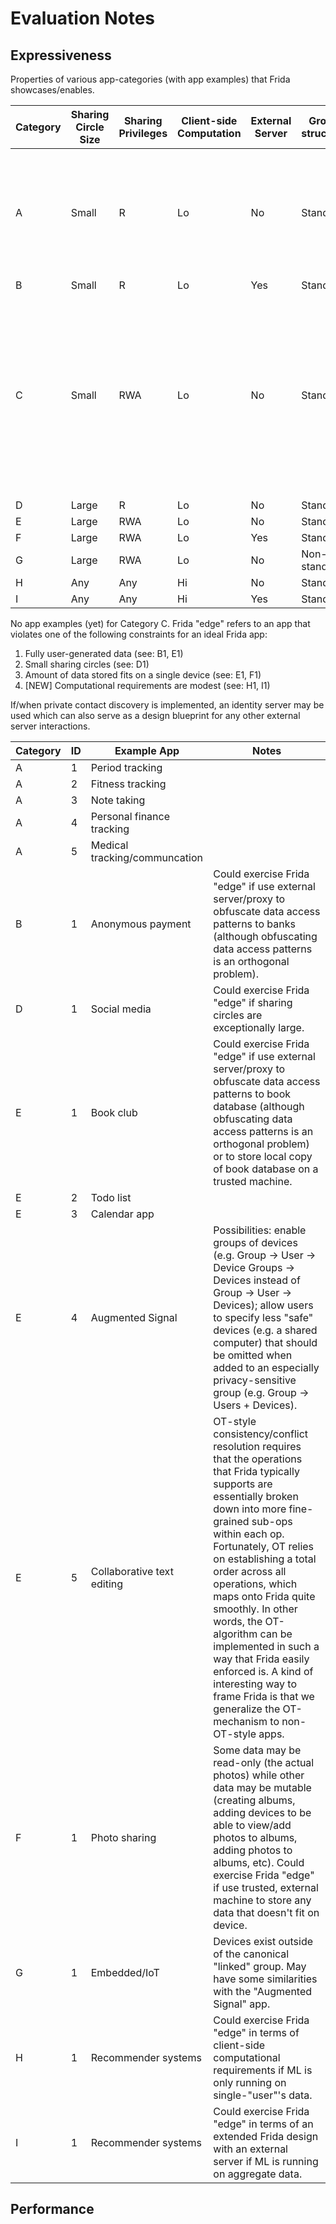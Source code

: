 # Evaluation Notes

## Expressiveness

Properties of various app-categories (with app examples) that Frida showcases/enables.

| Category | Sharing Circle Size | Sharing Privileges | Client-side Computation | External Server | Group structure | Notes |
| --- | --- | --- | --- | --- | --- | --- |
| A | Small | R | Lo | No | Standard | Want to show that the privacy reqs for disjoint users (those that largely don't share data) are the same as those for users that do share data. |
| B | Small | R | Lo | Yes | Standard |  |
| C | Small | RWA | Lo | No | Standard | Maybe not necessary/useful if already have category w larger sharing circles that requires the same sharing privs (larger sharing circles are a superset of smaller sharing circles, and RWA privs are a superset of R privs). |
| D | Large | R | Lo | No | Standard |  |
| E | Large | RWA | Lo | No | Standard |  |
| F | Large | RWA | Lo | Yes | Standard |  |
| G | Large | RWA | Lo | No | Non-standard |  |
| H | Any | Any | Hi | No | Standard |  |
| I | Any | Any | Hi | Yes | Standard |  |

No app examples (yet) for Category C. Frida "edge" refers to an app that violates one of the following constraints for an ideal Frida app:
1. Fully user-generated data (see: B1, E1)
1. Small sharing circles (see: D1)
1. Amount of data stored fits on a single device (see: E1, F1)
1. [NEW] Computational requirements are modest (see: H1, I1)

If/when private contact discovery is implemented, an identity server may be used which can also serve as a design blueprint for any other external server interactions.

| Category | ID | Example App | Notes |
| --- | --- | --- | --- |
| A | 1 | Period tracking |  |
| A | 2 | Fitness tracking |  |
| A | 3 | Note taking |  |
| A | 4 | Personal finance tracking |  |
| A | 5 | Medical tracking/communcation |  |
| B | 1 | Anonymous payment | Could exercise Frida "edge" if use external server/proxy to obfuscate data access patterns to banks (although obfuscating data access patterns is an orthogonal problem). |
| D | 1 | Social media | Could exercise Frida "edge" if sharing circles are exceptionally large. |
| E | 1 | Book club | Could exercise Frida "edge" if use external server/proxy to obfuscate data access patterns to book database (although obfuscating data access patterns is an orthogonal problem) or to store local copy of book database on a trusted machine. |
| E | 2 | Todo list |  |
| E | 3 | Calendar app |  |
| E | 4 | Augmented Signal | Possibilities: enable groups of devices (e.g. Group -> User -> Device Groups -> Devices instead of Group -> User -> Devices); allow users to specify less "safe" devices (e.g. a shared computer) that should be omitted when added to an especially privacy-sensitive group (e.g. Group -> Users + Devices). |
| E | 5 | Collaborative text editing | OT-style consistency/conflict resolution requires that the operations that Frida typically supports are essentially broken down into more fine-grained sub-ops within each op. Fortunately, OT relies on establishing a total order across all operations, which maps onto Frida quite smoothly. In other words, the OT-algorithm can be implemented in such a way that Frida easily enforced is. A kind of interesting way to frame Frida is that we generalize the OT-mechanism to non-OT-style apps. |
| F | 1 | Photo sharing | Some data may be read-only (the actual photos) while other data may be mutable (creating albums, adding devices to be able to view/add photos to albums, adding photos to albums, etc). Could exercise Frida "edge" if use trusted, external machine to store any data that doesn't fit on device. |
| G | 1 | Embedded/IoT | Devices exist outside of the canonical "linked" group. May have some similarities with the "Augmented Signal" app. |
| H | 1 | Recommender systems | Could exercise Frida "edge" in terms of client-side computational requirements if ML is only running on single-"user"'s data. |
| I | 1 | Recommender systems | Could exercise Frida "edge" in terms of an extended Frida design with an external server if ML is running on aggregate data. |

## Performance
